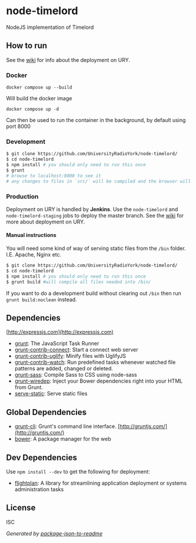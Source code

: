 # node-timelord 

NodeJS implementation of Timelord



## How to run

See the [wiki](https://ury.org.uk/ceedox/computing:services:studioclock) for info about the deployment on URY.

### Docker

```
docker compose up --build

```
Will build the docker image

```
docker compose up -d
```
Can then be used to run the container in the background, by default using port 8000
### Development

```sh
$ git clone https://github.com/UniversityRadioYork/node-timelord/
$ cd node-timelord
$ npm install # you should only need to run this once
$ grunt
# browse to localhost:8000 to see it
# any changes to files in `src/` will be compiled and the browser will automatically reload 
```

### Production

Deployment on URY is handled by **Jenkins**. Use the `node-timelord` and `node-timelord-staging` jobs to deploy the master branch.
See the [wiki](https://ury.org.uk/ceedox/computing:services:studioclock#building_and_deployment_production) for more about deployment on URY.

#### Manual instructions

You will need some kind of way of serving static files from the `/bin` folder. I.E. Apache, Nginx etc.

```sh
$ git clone https://github.com/UniversityRadioYork/node-timelord/
$ cd node-timelord
$ npm install # you should only need to run this once
$ grunt build #will compile all files needed into /bin/
```

If you want to do a development build without clearing out `/bin` then run `grunt build:noclean` instead.

## Dependencies

[http://expressjs.com](http://expressjs.com)
- [grunt](https://github.com/gruntjs/grunt): The JavaScript Task Runner
- [grunt-contrib-connect](https://github.com/gruntjs/grunt-contrib-connect): Start a connect web server
- [grunt-contrib-uglify](https://github.com/gruntjs/grunt-contrib-uglify): Minify files with UglifyJS
- [grunt-contrib-watch](https://github.com/gruntjs/grunt-contrib-watch): Run predefined tasks whenever watched file patterns are added, changed or deleted.
- [grunt-sass](https://github.com/sindresorhus/grunt-sass): Compile Sass to CSS using node-sass
- [grunt-wiredep](https://github.com/stephenplusplus/grunt-wiredep): Inject your Bower dependencies right into your HTML from Grunt.
- [serve-static](https://github.com/expressjs/serve-static): Serve static files

## Global Dependencies

- [grunt-cli](https://github.com/gruntjs/grunt-cli): Grunt's command line interface. [http://gruntjs.com/](http://gruntjs.com/)
- [bower](http://bower.io/): A package manager for the web

## Dev Dependencies

Use `npm install --dev` to get the following for deployment:

- [flightplan](https://github.com/pstadler/flightplan): A library for streamlining application deployment or systems administration tasks

## License

ISC

_Generated by [package-json-to-readme](https://github.com/zeke/package-json-to-readme)_

